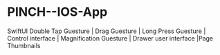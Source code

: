 # PINCH--IOS-App
SwiftUI Double Tap Guesture | Drag Guesture | Long Press Guesture | Control interface | Magnification Guesture |  Drawer user interface |Page Thumbnails
